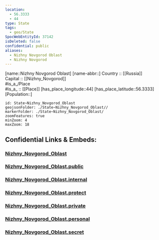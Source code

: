 ```yaml
---
location:
  - 56.3333
  - 44
type: State
tags:
  - geo/State
SpocWebEntityId: 37142
isDeleted: false
confidential: public
aliases:
  - Nizhny Novgorod Oblast
  - Nizhny Novgorod
---
```

[name::Nizhny Novgorod Oblast] 
[name-abbr::] 
Country :: [[Russia]]  
Capital :: [[Nizhny_Novgorod]]  
#is_a_/Place  
#is_a_ :: [[Place]] 
[has_place_longitude::44] 
[has_place_latitude::56.3333] 
[Population::] 



```leaflet
id: State~Nizhny_Novgorod_Oblast
geojsonFolder: ./State~Nizhny_Novgorod_Oblast//
markerFolder: ./State~Nizhny_Novgorod_Oblast/
zoomFeatures: true 
minZoom: 4 
maxZoom: 18
```


## Confidential Links & Embeds: 

### [Nizhny_Novgorod_Oblast](/_Standards/Earth/Continent/Europe/Europe~East/Russia/Russia~Volga/Nizhny_Novgorod_Oblast.md) 

### [Nizhny_Novgorod_Oblast.public](/_public/Earth/Continent/Europe/Europe~East/Russia/Russia~Volga/Nizhny_Novgorod_Oblast.public.md) 

### [Nizhny_Novgorod_Oblast.internal](/_internal/Earth/Continent/Europe/Europe~East/Russia/Russia~Volga/Nizhny_Novgorod_Oblast.internal.md) 

### [Nizhny_Novgorod_Oblast.protect](/_protect/Earth/Continent/Europe/Europe~East/Russia/Russia~Volga/Nizhny_Novgorod_Oblast.protect.md) 

### [Nizhny_Novgorod_Oblast.private](/_private/Earth/Continent/Europe/Europe~East/Russia/Russia~Volga/Nizhny_Novgorod_Oblast.private.md) 

### [Nizhny_Novgorod_Oblast.personal](/_personal/Earth/Continent/Europe/Europe~East/Russia/Russia~Volga/Nizhny_Novgorod_Oblast.personal.md) 

### [Nizhny_Novgorod_Oblast.secret](/_secret/Earth/Continent/Europe/Europe~East/Russia/Russia~Volga/Nizhny_Novgorod_Oblast.secret.md)

